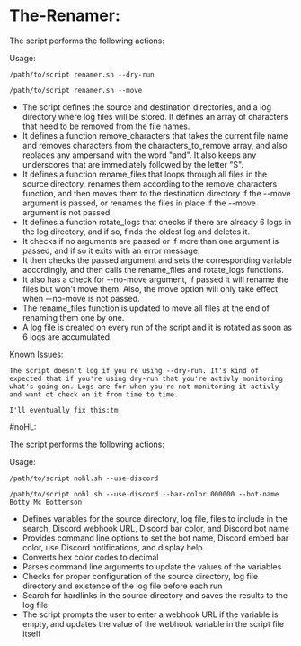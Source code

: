 # The-Renamer:

The script performs the following actions:

Usage:
```
/path/to/script renamer.sh --dry-run
```
```
/path/to/script renamer.sh --move
```

* The script defines the source and destination directories, and a log directory where log files will be stored.
It defines an array of characters that need to be removed from the file names.
* It defines a function remove_characters that takes the current file name and removes characters from the characters_to_remove array, and also replaces any ampersand with the word "and". It also keeps any underscores that are immediately followed by the letter "S".
* It defines a function rename_files that loops through all files in the source directory, renames them according to the remove_characters function, and then moves them to the destination directory if the --move argument is passed, or renames the files in place if the --move argument is not passed.
* It defines a function rotate_logs that checks if there are already 6 logs in the log directory, and if so, finds the oldest log and deletes it.
* It checks if no arguments are passed or if more than one argument is passed, and if so it exits with an error message.
* It then checks the passed argument and sets the corresponding variable accordingly, and then calls the rename_files and rotate_logs functions.
* It also has a check for --no-move argument, if passed it will rename the files but won't move them. Also, the move option will only take effect when --no-move is not passed.
* The rename_files function is updated to move all files at the end of renaming them one by one.
* A log file is created on every run of the script and it is rotated as soon as 6 logs are accumulated.

Known Issues:
```
The script doesn't log if you're using --dry-run. It's kind of expected that if you're using dry-run that you're activly monitoring what's going on. Logs are for when you're not monitoring it activly and want ot check on it from time to time.

I'll eventually fix this:tm:
```
#noHL:

The script performs the following actions:

Usage:
```
/path/to/script nohl.sh --use-discord
```
```
/path/to/script nohl.sh --use-discord --bar-color 000000 --bot-name Botty Mc Botterson
```

* Defines variables for the source directory, log file, files to include in the search, Discord webhook URL, Discord bar color, and Discord bot name
* Provides command line options to set the bot name, Discord embed bar color, use Discord notifications, and display help
* Converts hex color codes to decimal
* Parses command line arguments to update the values of the variables
* Checks for proper configuration of the source directory, log file directory and existence of the log file before each run
* Search for hardlinks in the source directory and saves the results to the log file
* The script prompts the user to enter a webhook URL if the variable is empty, and updates the value of the webhook variable in the script file itself